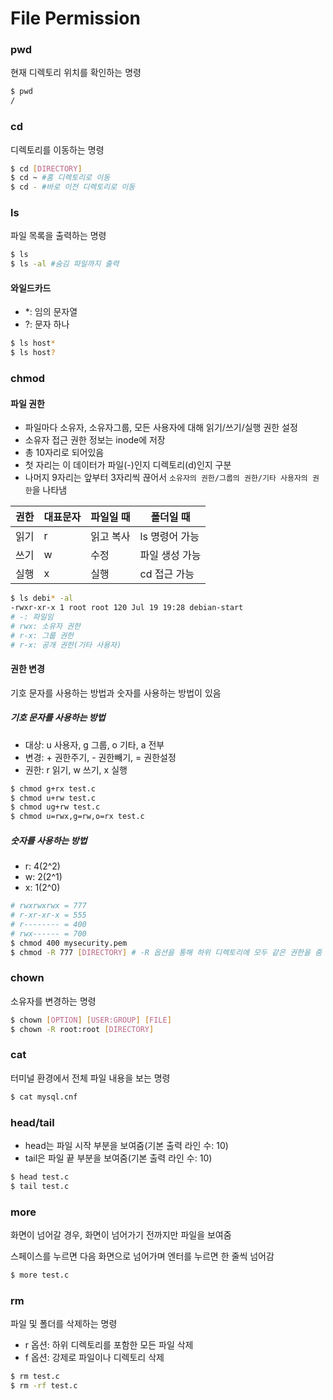 # File Permission

### pwd

현재 디렉토리 위치를 확인하는 명령

``` bash
$ pwd
/
```

### cd

디렉토리를 이동하는 명령

```bash
$ cd [DIRECTORY]
$ cd ~ #홈 디렉토리로 이동
$ cd - #바로 이전 디렉토리로 이동
```

### ls

파일 목록을 출력하는 명령

```bash
$ ls
$ ls -al #숨김 파일까지 출력
```

#### 와일드카드

- *: 임의 문자열
- ?: 문자 하나

```bash
$ ls host*
$ ls host?
```

### chmod

#### 파일 권한

- 파일마다 소유자, 소유자그룹, 모든 사용자에 대해 읽기/쓰기/실행 권한 설정
- 소유자 접근 권한 정보는 inode에 저장
- 총 10자리로 되어있음
- 첫 자리는 이 데이터가 파일(-)인지 디렉토리(d)인지 구분
- 나머지 9자리는 앞부터 3자리씩 끊어서 `소유자의 권한/그룹의 권한/기타 사용자의 권한`을 나타냄

| 권한 | 대표문자 | 파일일 때 | 폴더일 때      |
| ---- | -------- | --------- | -------------- |
| 읽기 | r        | 읽고 복사 | ls 명령어 가능 |
| 쓰기 | w        | 수정      | 파일 생성 가능 |
| 실행 | x        | 실행      | cd 접근 가능   |

```bash
$ ls debi* -al
-rwxr-xr-x 1 root root 120 Jul 19 19:28 debian-start
# -: 파일임
# rwx: 소유자 권한
# r-x: 그룹 권한
# r-x: 공개 권한(기타 사용자)
```

#### 권한 변경

기호 문자를 사용하는 방법과 숫자를 사용하는 방법이 있음

##### 기호 문자를 사용하는 방법

- 대상: u 사용자, g 그룹, o 기타, a 전부
- 변경: + 권한주기, - 권한빼기, = 권한설정
- 권한: r 읽기, w 쓰기, x 실행

```bash
$ chmod g+rx test.c
$ chmod u+rw test.c
$ chmod ug+rw test.c
$ chmod u=rwx,g=rw,o=rx test.c
```

##### 숫자를 사용하는 방법

- r: 4(2^2)
- w: 2(2^1)
- x: 1(2^0)

```bash
# rwxrwxrwx = 777
# r-xr-xr-x = 555
# r-------- = 400
# rwx------ = 700
$ chmod 400 mysecurity.pem
$ chmod -R 777 [DIRECTORY] # -R 옵션을 통해 하위 디렉토리에 모두 같은 권한을 줌
```

### chown

소유자를 변경하는 명령

```bash
$ chown [OPTION] [USER:GROUP] [FILE]
$ chown -R root:root [DIRECTORY]
```

### cat

터미널 환경에서 전체 파일 내용을 보는 명령

```bash
$ cat mysql.cnf
```

### head/tail

- head는 파일 시작 부분을 보여줌(기본 출력 라인 수: 10)
- tail은 파일 끝 부분을 보여줌(기본 출력 라인 수: 10)

```bash
$ head test.c
$ tail test.c
```

### more

화면이 넘어갈 경우, 화면이 넘어가기 전까지만 파일을 보여줌

스페이스를 누르면 다음 화면으로 넘어가며 엔터를 누르면 한 줄씩 넘어감

```bash
$ more test.c
```

### rm

파일 및 폴더를 삭제하는 명령

- r 옵션: 하위 디렉토리를 포함한 모든 파일 삭제
- f 옵션: 강제로 파일이나 디렉토리 삭제

```bash
$ rm test.c
$ rm -rf test.c
```

